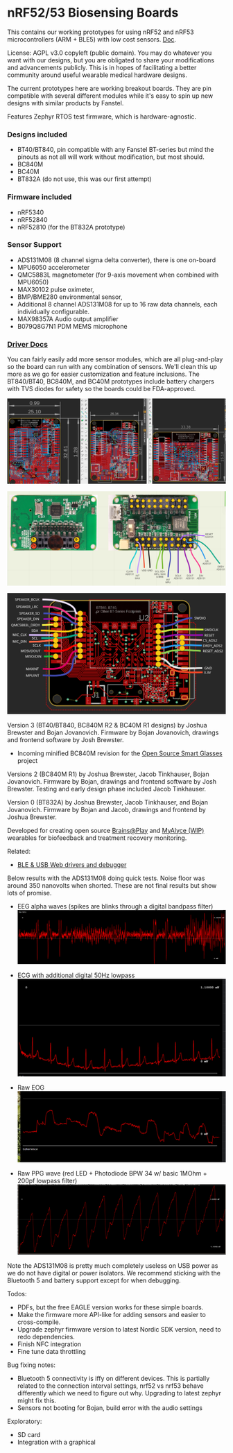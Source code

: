 # nRF52/53 Biosensing Boards

This contains our working prototypes for using nRF52 and nRF53 microcontrollers (ARM + BLE5) with low cost sensors. [Doc](https://docs.google.com/document/d/1gOrWiBDynYziCYDMF4r1Rw85PXo9JbuBrYJEEkW2U-c/edit?usp=sharing). 

License: AGPL v3.0 copyleft (public domain). You may do whatever you want with our designs, but you are obligated to share your modifications and advancements publicly. This is in hopes of facilitating a better community around useful wearable medical hardware designs.

The current prototypes here are working breakout boards. They are pin compatible with several different modules while it's easy to spin up new designs with similar products by Fanstel.

Features Zephyr RTOS test firmware, which is hardware-agnostic. 

### Designs included

- BT40/BT840, pin compatible with any Fanstel BT-series but mind the pinouts as not all will work without modification, but most should.
- BC840M
- BC40M
- BT832A (do not use, this was our first attempt)

### Firmware included

- nRF5340
- nRF52840
- nRF52810 (for the BT832A prototype)

### Sensor Support 
- ADS131M08 (8 channel sigma delta converter), there is one on-board 
- MPU6050 accelerometer
- QMC5883L magnetometer (for 9-axis movement when combined with MPU6050)
- MAX30102 pulse oximeter, 
- BMP/BME280 environmental sensor, 
- Additional 8 channel ADS131M08 for up to 16 raw data channels, each individually configurable. 
- MAX98357A Audio output amplifier
- B079Q8G7N1 PDM MEMS microphone

### [Driver Docs](https://docs.google.com/document/d/1eThhvpdm9zZMaKTB0dwuHXi1aBz_5ESBecHRZPxs0kE/edit?usp=sharing)

You can fairly easily add more sensor modules, which are all plug-and-play so the board can run with any combination of sensors. We'll clean this up more as we go for easier customization and feature inclusions. The BT840/BT40, BC840M, and BC40M prototypes include battery chargers with TVS diodes for safety so the boards could be FDA-approved.

![breakout](Revs.PNG)

![bc840m](BC840M_pinout.png)

![bt40](BT40_pinout.PNG)

Version 3 (BT40/BT840, BC840M R2 & BC40M R1 designs) by Joshua Brewster and Bojan Jovanovich. Firmware by Bojan Jovanovich, drawings and frontend software by Josh Brewster. 

- Incoming minified BC840M revision for the [Open Source Smart Glasses](https://github.com/TeamOpenSmartGlasses/OpenSourceSmartGlasses) project 

Versions 2 (BC840M R1) by Joshua Brewster, Jacob Tinkhauser, Bojan Jovanovich. Firmware by Bojan, drawings and frontend software by Josh Brewster. Testing and early design phase included Jacob Tinkhauser. 

Version 0 (BT832A) by Joshua Brewster, Jacob Tinkhauser, and Bojan Jovanovich. Firmware by Bojan and Jacob, drawings and frontend by Joshua Brewster.

Developed for creating open source [Brains@Play](https://brainsatplay.com) and [MyAlyce (WIP)](https://github.com/myalyce/myalyce) wearables for biofeedback and treatment recovery monitoring.

Related:
- [BLE & USB Web drivers and debugger](https://github.com/joshbrew/device_debugger)

Below results with the ADS131M08 doing quick tests. Noise floor was around 350 nanovolts when shorted. These are not final results but show lots of promise.

- EEG alpha waves (spikes are blinks through a digital bandpass filter)
![EEG](./eegalpha.png)

- ECG with additional digital 50Hz lowpass
![ECG](./ECG.png)

- Raw EOG
![EOG](./EOG.png)

- Raw PPG wave (red LED + Photodiode BPW 34 w/ basic 1MOhm + 200pf lowpass filter)
![PPG](./ppgraw.PNG)

Note the ADS131M08 is pretty much completely useless on USB power as we do not have digital or power isolators. We recommend sticking with the Bluetooth 5 and battery support except for when debugging.


Todos:
- PDFs, but the free EAGLE version works for these simple boards.
- Make the firmware more API-like for adding sensors and easier to cross-compile.
- Upgrade zephyr firmware version to latest Nordic SDK version, need to redo dependencies.
- Finish NFC integration
- Fine tune data throttling

Bug fixing notes:
- Bluetooth 5 connectivity is iffy on different devices. This is partially related to the connection interval settings, nrf52 vs nrf53 behave differently which we need to figure out why. Upgrading to latest zephyr might fix this.
- Sensors not booting for Bojan, build error with the audio settings

Exploratory:
- SD card
- Integration with a graphical 
